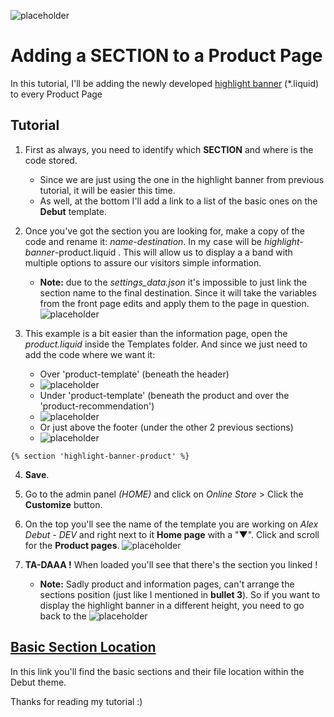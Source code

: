 ![placeholder](https://via.placeholder.com/1600x776.png?text=@taftera+Github+Tutorial)
# Adding a SECTION to a Product Page

In this tutorial, I'll be adding the newly developed [highlight banner](https://github.com/taftera/shopify-help) (*.liquid) to every Product Page

Tutorial 
------
1. First as always, you need to identify which **SECTION** and where is the code stored. 
   - Since we are just using the one in the highlight banner from previous  tutorial, it will be easier this time.
   - As well, at the bottom I'll add a link to a list of the basic ones on the **Debut** template.

2. Once you've got the section you are looking for, make a copy of the code and rename it: *name*-*destination*. In my case will be *highlight-banner*-product.liquid . This will allow us to display a a band with multiple options to assure our visitors simple information.
   - **Note:** due to the *settings_data.json* it's impossible to just link the section name to the final destination. Since it will take the variables from the front page edits and apply them to the page in question.
![placeholder](https://via.placeholder.com/1600x776.png?text=@taftera+Github+Tutorial)

3. This example is a bit easier than the information page, open the *product.liquid* inside the Templates folder. And since we just need to add the code where we want it:
   - Over 'product-template' (beneath the header)
   - ![placeholder](https://via.placeholder.com/460x120.png?text=@taftera+Github+Tutorial)
   - Under 'product-template' (beneath the product and over the 'product-recommendation')
   - ![placeholder](https://via.placeholder.com/460x120.png?text=@taftera+Github+Tutorial)
   - Or just above the footer (under the other 2 previous sections)
   - ![placeholder](https://via.placeholder.com/460x120.png?text=@taftera+Github+Tutorial)

```
{% section 'highlight-banner-product' %}
```

4. **Save**.

5. Go to the admin panel *(HOME)* and click on *Online Store* > Click the **Customize** button.

6. On the top you'll see the name of the template you are working on *Alex Debut - DEV* and right next to it **Home page** with a "▼". Click and scroll for the **Product pages**.
![placeholder](https://via.placeholder.com/1600x776.png?text=@taftera+Github+Tutorial)

11. **TA-DAAA !** When loaded you'll see that there's the section you linked ! 
    - **Note:** Sadly product and information pages, can't arrange the sections position (just like I mentioned in **bullet 3**). So if you want to display the highlight banner in a different height, you need to go back to the 
![placeholder](https://via.placeholder.com/1600x776.png?text=@taftera+Github+Tutorial)

[Basic Section Location](https://github.com/taftera/shopify-help/blob/master/sections/tutorial/section-location.md)
------
In this link you'll find the basic sections and their file location within the Debut theme.

Thanks for reading my tutorial :)
